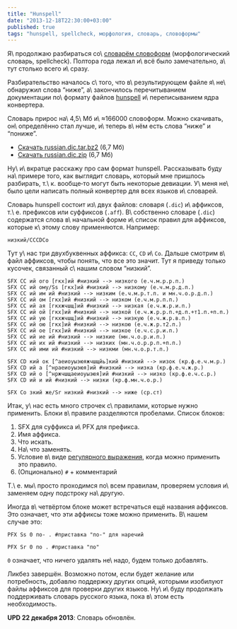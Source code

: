 ```yaml
---
title: "Hunspell"
date: "2013-12-18T22:30:00+03:00"
published: true
tags: "hunspell, spellcheck, морфология, словарь, словоформы"
---
```


Я\ продолжаю разбираться со\ [словарём словоформ][dict] (морфологический словарь, spellcheck). Полтора года лежал
и\ всё было замечательно, а\ тут столько всего и\ сразу.

Разбирательство началось с\ того, что в\ результирующем файле я\ не\ обнаружил слова “ниже”, а\ закончилось
перечитыванием документации по\ формату файлов [hunspell] и\ переписыванием ядра конвертера.

Словарь прирос на\ 4,5\ Мб и\ ≈166000 словоформ. Можно скачивать, он\ определённо стал лучше, и\ теперь в\ нём есть
слова “ниже” и “пониже”.

* [Скачать russian.diс.tar.bz2](http://205185d7dcfd66a63245-b404bd713c6e8af6c0fce456c6fad544.r32.cf2.rackcdn.com/russian.dic.tar.bz2) (6,7 Мб)
* [Скачать russian.dic.zip](http://205185d7dcfd66a63245-b404bd713c6e8af6c0fce456c6fad544.r32.cf2.rackcdn.com/russian.dic.zip) (6,7 Мб)

Ну\ и\ вкратце расскажу про сам формат hunspell. Рассказывать буду на\ примере того, как выглядит словарь, который мне
пришлось разбирать, т.\ к. вообще&#8209;то могут быть некоторые девиации. У\ меня не\ было цели написать полный
конвертер для всех языков и\ словарей.

Словарь hunspell состоит из\ двух файлов: словаря (`.dic`) и\ аффиксов, т.\ е. префиксов или суффиксов (`.aff`).
В\ собственно словаре (`.dic`) содержатся слова в\ начальной форме и\ список правил для аффиксов, которые к\ этому слову
применяются. Например:

~~~~~
низкий/CCCDCo
~~~~~

Тут у\ нас три двухбуквенных аффикса: `CC`, `CD` и\ `Co`. Дальше смотрим в\ файл аффиксов, чтобы понять, что все это
значит. Тут я приведу только кусочек, связанный с\ нашим словом “низкий”.

~~~~~
SFX CC ий ого [гкх]ий #низкий --> низкого (е.ч.м.р.р.п.)
SFX CC ий ому/Ss [гкх]ий #низкий --> низкому (е.ч.м.р.д.п.)
SFX CC ий им ий #низкий --> низким (е.ч.м.р.т.п. и мн.ч.о.р.д.п.)
SFX CC ий ом [гкх]ий #низкий --> низком (е.ч.м.р.п.п.)
SFX CC ий ая [гкхжчшщ]ий #низкий --> низкая (е.ч.ж.р.и.п.)
SFX CC ий ой [гкх]ий #низкий --> низкой (е.ч.ж.р.р.п.+д.п.+т1.п.+п.п.)
SFX CC ий ую [гкхжчшщ]ий #низкий --> низкую (е.ч.ж.р.в.п.)
SFX CC ий ою [гкх]ий #низкий --> низкою (е.ч.ж.р.т2.п.)
SFX CC ий ое [гкх]ий #низкий --> низкое (е.ч.с.р.и.п.)
SFX CC ий ие ий #низкий --> низкие (мн.ч.о.р.и.п.)
SFX CC ий их ий #низкий --> низких (мн.ч.о.р.р.п.+п.п.)
SFX CC ий ими ий #низкий --> низкми (мн.ч.о.р.т.п.)

SFX CD кий ок [^аеиоуыэюяжчшщйь]кий #низкий --> низок (кр.ф.е.ч.м.р.)
SFX CD ий а [^нраеиоуыэюя]ий #низкий --> низка (кр.ф.е.ч.ж.р.)
SFX CD ий о [^нржчшщаеиоуыэюя]ий #низкий --> низко (кр.ф.е.ч.с.р.)
SFX CD ий и ий #низкий --> низки (кр.ф.мн.ч.о.р.)

SFX Co зкий же/Sr низкий #низкий --> ниже (ср.ст)
~~~~~

Итак, у\ нас есть много строчек с\ правилами, которые нужно применить. Блоки в\ правиле разделяются пробелами.
Список блоков:

1. SFX для суффикса и\ PFX для префикса.
2. Имя аффикса.
3. Что искать.
4. На\ что заменять.
5. Условие в\ виде [регулярного выражения][regexp], когда можно применить это правило.
6. (Опционально) `#` + комментарий

Т.\ е. мы\ просто проходимся по\ всем правилам, проверяем условия и\ заменяем одну подстроку на\ другую.

Иногда в\ четвёртом блоке может встречаться ещё названия аффиксов. Это означает, что эти аффиксы тоже можно применить.
В\ нашем случае это:

~~~~~
PFX Ss 0 по- . #приставка "по-" для наречий

PFX Sr 0 по . #приставка "по"
~~~~~

`0` означает, что ничего удалять не\ надо, будем только добавлять.

Ликбез завершён. Возможно потом, если будет желание или потребность, добавлю поддержку других опций, которыми изобилуют
файлы аффиксов для проверки других языков. Ну\ и\ буду продолжать поддерживать словарь русского языка, пока в\ этом есть
необходимость.

**UPD 22 декабря 2013**: Словарь обновлён.

[dict]: http://dikmax.name/post/russian-dictionary/
[hunspell]: http://en.wikipedia.org/wiki/Hunspell
[regexp]: http://en.wikipedia.org/wiki/Regular_expression
